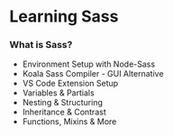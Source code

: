 <h1>Learning Sass</h1>

<h3>What is Sass?</h3>

<ul>
  <li>Environment Setup with Node-Sass</li>
  <li>Koala Sass Compiler - GUI Alternative</li>
  <li>VS Code Extension Setup</li>
  <li>Variables &amp; Partials</li>
  <li>Nesting &amp; Structuring</li>
  <li>Inheritance &amp; Contrast</li>
  <li>Functions, Mixins &amp; More</li>
</ul>
